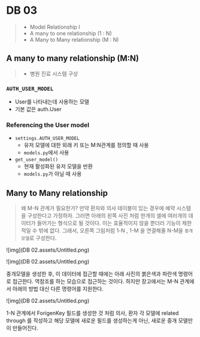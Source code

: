 # DB 03

> - Model Relationship I
> - A many to one relationship (1 : N)
> - A Many to Many relationship (M : N)



## A many to many relationship (M:N)

> - 병원 진료 시스템 구상



### `AUTH_USER_MODEL`

- User를 나타내는데 사용하는 모델
- 기본 값은 auth.User



### Referencing the User model

- `settings.AUTH_USER_MODEL`
  - 유저 모델에 대한 외래 키 또는 M:N관계를 정의할 때 사용
  - `models.py`에서 사용
- `get_user_model()`
  - 현재 활성화된 유저 모델을 반환
  - `models.py`가 아닐 때 사용



## Many to Many relationship

> 왜 M-N 관계가 필요한가? 만약 환자와 의사 테이블이 있는 경우에 예약 시스템을 구성한다고 가정하자. 그러면 아래의 왼쪽 사진 처럼 한개의 셀에 여러개의 데이터가 들어가는 형식으로 될 것이다. 이는 효율적이지 않을 뿐더러 기능이 제한적일 수 밖에 없다. 그래서, 오른쪽 그림처럼 1-N , 1-M 을 연결해줄 N-M을 `중개모델`로 구성한다.

![img](DB 02.assets/Untitled.png)

![img](DB 02.assets/Untitled.png)



중개모델을 생성한 후, 이 데이터에 접근할 때에는 아래 사진의 붉은색과 파란색 명령어로 접근한다. 역참조를 하는 모습으로 접근하는 것이다. 하지만 장고에서는 M-N 관계에서 아래의 방법 대신 다른 명령어를 지원한다.

![img](DB 02.assets/Untitled.png)

1-N 관계에서 ForigenKey 필드를 생성한 것 처럼 의사, 환자 각 모델에 related through 를 작성하고 해당 모델에 새로운 필드를 생성하는게 아닌, 새로운 중개 모델만이 만들어진다.